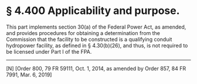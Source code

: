 # § 4.400   Applicability and purpose.

This part implements section 30(a) of the Federal Power Act, as amended, and provides procedures for obtaining a determination from the Commission that the facility to be constructed is a qualifying conduit hydropower facility, as defined in § 4.30(b)(26), and thus, is not required to be licensed under Part I of the FPA.



---

[N] [Order 800, 79 FR 59111, Oct. 1, 2014, as amended by Order 857, 84 FR 7991, Mar. 6, 2019]




